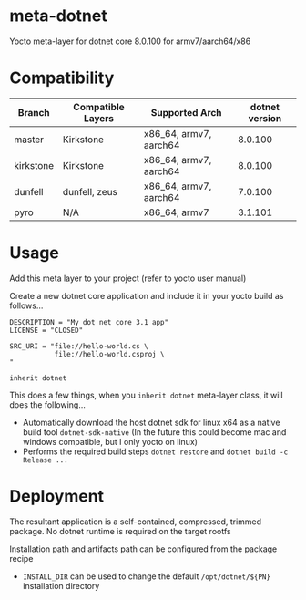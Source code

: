 # meta-dotnet
Yocto meta-layer for dotnet core 8.0.100 for armv7/aarch64/x86

# Compatibility

| Branch     | Compatible Layers | Supported Arch         | dotnet version |
|------------|-------------------|------------------------|----------------|
| master     | Kirkstone         | x86_64, armv7, aarch64 | 8.0.100        |
| kirkstone  | Kirkstone         | x86_64, armv7, aarch64 | 8.0.100        |
| dunfell    | dunfell, zeus     | x86_64, armv7, aarch64 | 7.0.100        |
| pyro       | N/A               | x86_64, armv7          | 3.1.101        |

# Usage

Add this meta layer to your project (refer to yocto user manual)

Create a new dotnet core application and include it in your yocto build as follows...

```
DESCRIPTION = "My dot net core 3.1 app"
LICENSE = "CLOSED"

SRC_URI = "file://hello-world.cs \
           file://hello-world.csproj \
"

inherit dotnet
```

This does a few things, when you `inherit dotnet` meta-layer class, it will does the following...

- Automatically download the host dotnet sdk for linux x64 as a native build tool `dotnet-sdk-native` (In the future this could become mac and windows compatible, but I only yocto on linux)
- Performs the required build steps `dotnet restore` and `dotnet build -c Release ...`

# Deployment

The resultant application is a self-contained, compressed, trimmed package. No dotnet runtime is required on the target rootfs

Installation path and artifacts path can be configured from the package recipe

* `INSTALL_DIR` can be used to change the default `/opt/dotnet/${PN}` installation directory
